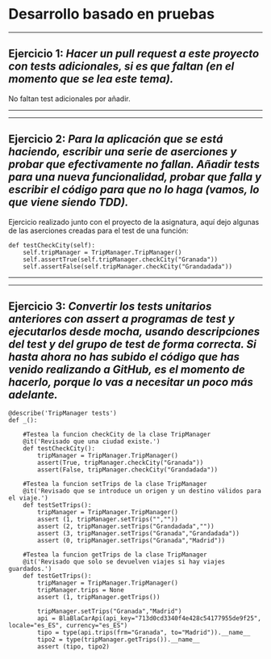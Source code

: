 # Desarrollo basado en pruebas
---
## Ejercicio 1: *Hacer un pull request a este proyecto con tests adicionales, si es que faltan (en el momento que se lea este tema).*

No faltan test adicionales por añadir.

---

---

## Ejercicio 2:  *Para la aplicación que se está haciendo, escribir una serie de aserciones y probar que efectivamente no fallan. Añadir tests para una nueva funcionalidad, probar que falla y escribir el código para que no lo haga (vamos, lo que viene siendo TDD).*

Ejercicio realizado junto con el proyecto de la asignatura, aquí dejo algunas de las aserciones creadas para el test de una función:

~~~
def testCheckCity(self):
    self.tripManager = TripManager.TripManager()
    self.assertTrue(self.tripManager.checkCity("Granada"))
    self.assertFalse(self.tripManager.checkCity("Grandadada"))
~~~

---

---

## Ejercicio 3:  *Convertir los tests unitarios anteriores con assert a programas de test y ejecutarlos desde mocha, usando descripciones del test y del grupo de test de forma correcta. Si hasta ahora no has subido el código que has venido realizando a GitHub, es el momento de hacerlo, porque lo vas a necesitar un poco más adelante.*

~~~
@describe('TripManager tests')
def _():

    #Testea la funcion checkCity de la clase TripManager
    @it('Revisado que una ciudad existe.')
    def testCheckCity():
        tripManager = TripManager.TripManager()
        assert(True, tripManager.checkCity("Granada"))
        assert(False, tripManager.checkCity("Grandadada"))

    #Testea la funcion setTrips de la clase TripManager
    @it('Revisado que se introduce un origen y un destino válidos para el viaje.')
    def testSetTrips():
        tripManager = TripManager.TripManager()
        assert (1, tripManager.setTrips("",""))
        assert (2, tripManager.setTrips("Grandadada",""))
        assert (3, tripManager.setTrips("Granada","Grandadada"))
        assert (0, tripManager.setTrips("Granada","Madrid"))

    #Testea la funcion getTrips de la clase TripManager
    @it('Revisado que solo se devuelven viajes si hay viajes guardados.')
    def testGetTrips():
        tripManager = TripManager.TripManager()
        tripManager.trips = None
        assert (1, tripManager.getTrips())

        tripManager.setTrips("Granada","Madrid")
        api = BlaBlaCarApi(api_key="713d0cd3340f4e428c54177955de9f25", locale="es_ES", currency="es_ES")
        tipo = type(api.trips(frm="Granada", to="Madrid")).__name__
        tipo2 = type(tripManager.getTrips()).__name__
        assert (tipo, tipo2)
~~~
